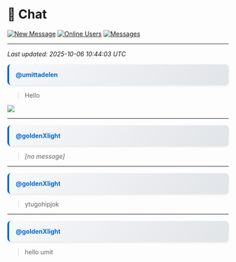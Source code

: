 # 💬 Chat

[![New Message](https://img.shields.io/badge/💬-New_Message-blue?style=for-the-badge)](https://github.com/umittadelen/githubChat/issues/new?template=chat-message.md) [![Online Users](https://img.shields.io/badge/👥-2_users-green?style=for-the-badge)](https://github.com/umittadelen/githubChat/issues) [![Messages](https://img.shields.io/badge/📝-4_messages-orange?style=for-the-badge)](#)

---

*Last updated: 2025-10-06 10:44:03 UTC*

<div style="margin: 15px 0; padding: 15px; border-left: 4px solid #0366d6; background: linear-gradient(135deg, #f6f8fa 0%, #e1e4e8 100%); border-radius: 8px; font-family: -apple-system, BlinkMacSystemFont, 'Segoe UI', Helvetica, Arial, sans-serif; box-shadow: 0 2px 4px rgba(0,0,0,0.1);">
<a href="https://github.com/umittadelen" style="font-weight: bold; color: #0366d6; text-decoration: none; font-size: 14px;">@umittadelen</a>
</div>

> Hello
<img src="https://media.istockphoto.com/id/816752606/photo/tv-test-card-or-test-pattern-generic.jpg?s=612x612&w=0&k=20&c=63Jcx_5bFnvBw9elRDLrLKjtDYXr70pKtUK0jXJ2_uY=">

---

<div style="margin: 15px 0; padding: 15px; border-left: 4px solid #0366d6; background: linear-gradient(135deg, #f6f8fa 0%, #e1e4e8 100%); border-radius: 8px; font-family: -apple-system, BlinkMacSystemFont, 'Segoe UI', Helvetica, Arial, sans-serif; box-shadow: 0 2px 4px rgba(0,0,0,0.1);">
<a href="https://github.com/goldenXlight" style="font-weight: bold; color: #0366d6; text-decoration: none; font-size: 14px;">@goldenXlight</a>
</div>

> *[no message]*

---

<div style="margin: 15px 0; padding: 15px; border-left: 4px solid #0366d6; background: linear-gradient(135deg, #f6f8fa 0%, #e1e4e8 100%); border-radius: 8px; font-family: -apple-system, BlinkMacSystemFont, 'Segoe UI', Helvetica, Arial, sans-serif; box-shadow: 0 2px 4px rgba(0,0,0,0.1);">
<a href="https://github.com/goldenXlight" style="font-weight: bold; color: #0366d6; text-decoration: none; font-size: 14px;">@goldenXlight</a>
</div>

> ytugohipjok

---

<div style="margin: 15px 0; padding: 15px; border-left: 4px solid #0366d6; background: linear-gradient(135deg, #f6f8fa 0%, #e1e4e8 100%); border-radius: 8px; font-family: -apple-system, BlinkMacSystemFont, 'Segoe UI', Helvetica, Arial, sans-serif; box-shadow: 0 2px 4px rgba(0,0,0,0.1);">
<a href="https://github.com/goldenXlight" style="font-weight: bold; color: #0366d6; text-decoration: none; font-size: 14px;">@goldenXlight</a>
</div>

> hello umit


